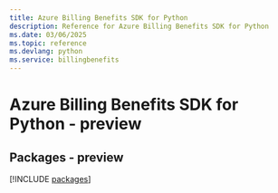 ```yaml
---
title: Azure Billing Benefits SDK for Python
description: Reference for Azure Billing Benefits SDK for Python
ms.date: 03/06/2025
ms.topic: reference
ms.devlang: python
ms.service: billingbenefits
---
```

# Azure Billing Benefits SDK for Python - preview
## Packages - preview
[!INCLUDE [packages](billing-benefits-index.md)]